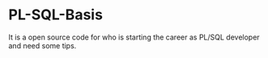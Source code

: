# PL-SQL-Basis
It is a open source code for who is starting the career as PL/SQL developer and need some tips.
